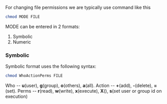 For changing file permissions we are typically use command like this

```sh
chmod MODE FILE
```

MODE can be entered in 2 formats:

1. Symbolic
2. Numeric

### Symbolic

Symbolic format uses the following syntax:

```sh
chmod WhoActionPerms FILE
```

Who -- **u**(user), **g**(group), **o**(others), **a**(all).
Action -- **+**(add), **-**(delete), **=**(set).
Perms -- **r**(read), **w**(write), **x**(e*x*ecute), **X**(), **s**(*s*et user or group id on execution)
